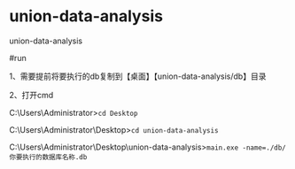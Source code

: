 # union-data-analysis
union-data-analysis

#run

1、需要提前将要执行的db复制到【桌面】【union-data-analysis/db】目录

2、打开cmd

C:\Users\Administrator>```cd Desktop```

C:\Users\Administrator\Desktop>```cd union-data-analysis```

C:\Users\Administrator\Desktop\union-data-analysis>```main.exe -name=./db/你要执行的数据库名称.db```
